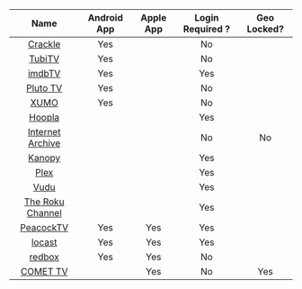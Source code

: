 | Name  | Android App   | Apple App | Login Required ? | Geo Locked? |
| :------------: | :------------: | :------------: | :------------: | :------------: |
| [Crackle](https://www.crackle.com/ "Crackle")  | Yes  | | No | |
| [TubiTV](https://tubitv.com/home/ "TubiTV")  |  Yes | | No | |
|[imdbTV](https://www.imdb.com/tv/ "imdbTV") | Yes| | Yes | |
| [Pluto TV](http://www.pluto.tv/live-tv/ "Pluto TV") | Yes | | No |  |
| [XUMO](https://www.xumo.tv "XUMO")| Yes | | No |  |
| [Hoopla](https://www.hoopladigital.com/browse/audiobook/popular?page=1 "Hoopla")| | | Yes ||
|[Internet Archive](https://archive.org/details/moviesandfilms?&sort=-downloads&and%5B%5D=collection%3A%22feature_films%22 "Internet Archive") | | | No | No|
|[Kanopy](https://www.kanopy.com/ "Kanopy") | | | Yes | |
|[Plex](https://www.plex.tv/watch-free/ "Plex") | | | Yes | |
|[Vudu](https://www.vudu.com/content/movies/movieslist?AVAILABLE_FOR_FREE=Yes&cid=partner&scid=linkshare/ "Vudu") | | | Yes | |
| [The Roku Channel](https://therokuchannel.roku.com/?Ref=CJ&utm_source=cj&utm_medium=affiliate&utm_campaign=cj_affiliate_sale&utm_content=1607582&utm_term=13571891&cjevent=c7637c7b3ade11ea828c03500a24060e:// "The Roku Channel") | | | Yes |  | |
| [PeacockTV](https://www.peacocktv.com/ "PeacockTV")| Yes| Yes| Yes | | |
| [locast](https://www.locast.org "locast") | Yes| Yes| Yes | | |
| [redbox](https://www.redbox.com/stream-free-live-tv)| Yes | Yes | No| |
| [COMET TV](https://www.comettv.com/watch-live/) | |Yes | No | Yes |
